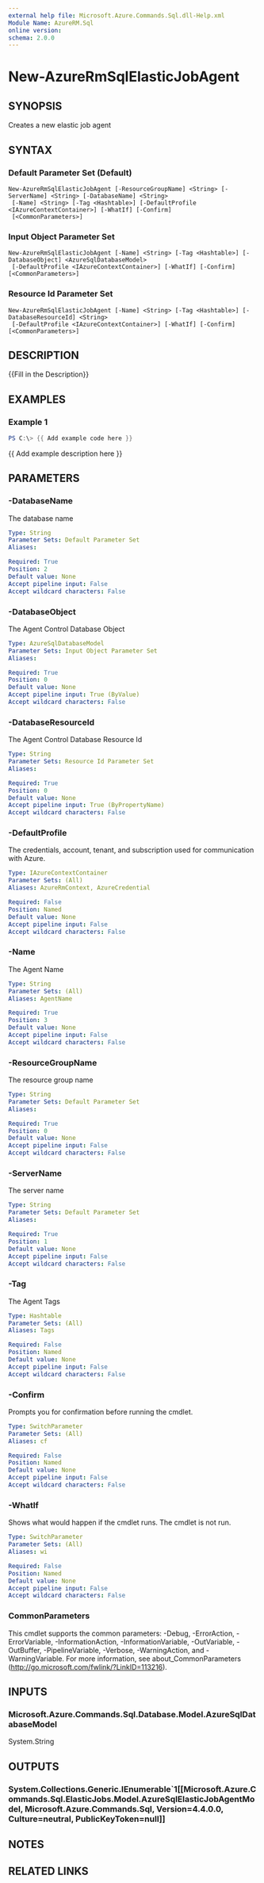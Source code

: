 ```yaml
---
external help file: Microsoft.Azure.Commands.Sql.dll-Help.xml
Module Name: AzureRM.Sql
online version:
schema: 2.0.0
---
```


# New-AzureRmSqlElasticJobAgent

## SYNOPSIS
Creates a new elastic job agent

## SYNTAX

### Default Parameter Set (Default)
```
New-AzureRmSqlElasticJobAgent [-ResourceGroupName] <String> [-ServerName] <String> [-DatabaseName] <String>
 [-Name] <String> [-Tag <Hashtable>] [-DefaultProfile <IAzureContextContainer>] [-WhatIf] [-Confirm]
 [<CommonParameters>]
```

### Input Object Parameter Set
```
New-AzureRmSqlElasticJobAgent [-Name] <String> [-Tag <Hashtable>] [-DatabaseObject] <AzureSqlDatabaseModel>
 [-DefaultProfile <IAzureContextContainer>] [-WhatIf] [-Confirm] [<CommonParameters>]
```

### Resource Id Parameter Set
```
New-AzureRmSqlElasticJobAgent [-Name] <String> [-Tag <Hashtable>] [-DatabaseResourceId] <String>
 [-DefaultProfile <IAzureContextContainer>] [-WhatIf] [-Confirm] [<CommonParameters>]
```

## DESCRIPTION
{{Fill in the Description}}

## EXAMPLES

### Example 1
```powershell
PS C:\> {{ Add example code here }}
```

{{ Add example description here }}

## PARAMETERS

### -DatabaseName
The database name

```yaml
Type: String
Parameter Sets: Default Parameter Set
Aliases:

Required: True
Position: 2
Default value: None
Accept pipeline input: False
Accept wildcard characters: False
```

### -DatabaseObject
The Agent Control Database Object

```yaml
Type: AzureSqlDatabaseModel
Parameter Sets: Input Object Parameter Set
Aliases:

Required: True
Position: 0
Default value: None
Accept pipeline input: True (ByValue)
Accept wildcard characters: False
```

### -DatabaseResourceId
The Agent Control Database Resource Id

```yaml
Type: String
Parameter Sets: Resource Id Parameter Set
Aliases:

Required: True
Position: 0
Default value: None
Accept pipeline input: True (ByPropertyName)
Accept wildcard characters: False
```

### -DefaultProfile
The credentials, account, tenant, and subscription used for communication with Azure.

```yaml
Type: IAzureContextContainer
Parameter Sets: (All)
Aliases: AzureRmContext, AzureCredential

Required: False
Position: Named
Default value: None
Accept pipeline input: False
Accept wildcard characters: False
```

### -Name
The Agent Name

```yaml
Type: String
Parameter Sets: (All)
Aliases: AgentName

Required: True
Position: 3
Default value: None
Accept pipeline input: False
Accept wildcard characters: False
```

### -ResourceGroupName
The resource group name

```yaml
Type: String
Parameter Sets: Default Parameter Set
Aliases:

Required: True
Position: 0
Default value: None
Accept pipeline input: False
Accept wildcard characters: False
```

### -ServerName
The server name

```yaml
Type: String
Parameter Sets: Default Parameter Set
Aliases:

Required: True
Position: 1
Default value: None
Accept pipeline input: False
Accept wildcard characters: False
```

### -Tag
The Agent Tags

```yaml
Type: Hashtable
Parameter Sets: (All)
Aliases: Tags

Required: False
Position: Named
Default value: None
Accept pipeline input: False
Accept wildcard characters: False
```

### -Confirm
Prompts you for confirmation before running the cmdlet.

```yaml
Type: SwitchParameter
Parameter Sets: (All)
Aliases: cf

Required: False
Position: Named
Default value: None
Accept pipeline input: False
Accept wildcard characters: False
```

### -WhatIf
Shows what would happen if the cmdlet runs.
The cmdlet is not run.

```yaml
Type: SwitchParameter
Parameter Sets: (All)
Aliases: wi

Required: False
Position: Named
Default value: None
Accept pipeline input: False
Accept wildcard characters: False
```

### CommonParameters
This cmdlet supports the common parameters: -Debug, -ErrorAction, -ErrorVariable, -InformationAction, -InformationVariable, -OutVariable, -OutBuffer, -PipelineVariable, -Verbose, -WarningAction, and -WarningVariable. For more information, see about_CommonParameters (http://go.microsoft.com/fwlink/?LinkID=113216).

## INPUTS

### Microsoft.Azure.Commands.Sql.Database.Model.AzureSqlDatabaseModel
System.String

## OUTPUTS

### System.Collections.Generic.IEnumerable`1[[Microsoft.Azure.Commands.Sql.ElasticJobs.Model.AzureSqlElasticJobAgentModel, Microsoft.Azure.Commands.Sql, Version=4.4.0.0, Culture=neutral, PublicKeyToken=null]]

## NOTES

## RELATED LINKS
